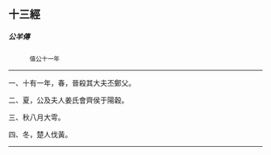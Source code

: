 

## 十三經

##### 公羊傳
　　　`僖公十一年`

* * *

一、十有一年，春，晉殺其大夫丕鄭父。

二、夏，公及夫人姜氏會齊侯于陽穀。

三、秋八月大雩。

四、冬，楚人伐黃。

* * *

